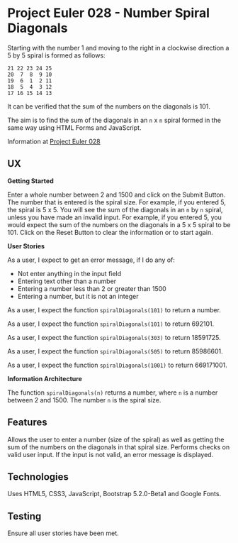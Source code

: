 # Project Euler 028 - Number Spiral Diagonals

Starting with the number 1 and moving to the right in a clockwise direction a 5 by 5 spiral is formed as follows:

    21 22 23 24 25
    20  7  8  9 10
    19  6  1  2 11
    18  5  4  3 12
    17 16 15 14 13

It can be verified that the sum of the numbers on the diagonals is 101.

The aim is to find the sum of the diagonals in an `n` x `n` spiral formed in the same way using HTML Forms and JavaScript.

Information at [Project Euler 028](https://projecteuler.net/problem=28)

## UX

**Getting Started**

Enter a whole number between 2 and 1500 and click on the Submit Button.  The number that is entered is the spiral size.  For example, if you entered 5, the spiral is 5 x 5.  You will see the sum of the diagonals in an `n` by `n` spiral, unless you have made an invalid input.  For example, if you entered 5, you would expect the sum of the numbers on the diagonals in a 5 x 5 spiral to be 101.  Click on the Reset Button to clear the information or to start again.


**User Stories**

As a user, I expect to get an error message, if I do any of:

- Not enter anything in the input field
- Entering text other than a number
- Entering a number less than 2 or greater than 1500
- Entering a number, but it is not an integer

As a user, I expect the function `spiralDiagonals(101)` to return a number.

As a user, I expect the function `spiralDiagonals(101)` to return 692101.

As a user, I expect the function `spiralDiagonals(303)` to return 18591725.

As a user, I expect the function `spiralDiagonals(505)` to return 85986601.

As a user, I expect the function `spiralDiagonals(1001)` to return 669171001.

**Information Architecture**

The function `spiralDiagonals(n)` returns a number, where `n` is a number between 2 and 1500.  The number `n` is the spiral size.

## Features

Allows the user to enter a number (size of the spiral) as well as getting the sum of the numbers on the diagonals in that spiral size.  Performs checks on valid user input.  If the input is not valid, an error message is displayed.

## Technologies

Uses HTML5, CSS3, JavaScript, Bootstrap 5.2.0-Beta1 and Google Fonts.

## Testing

Ensure all user stories have been met.



